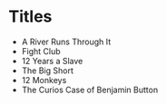 # Titles

* A River Runs Through It
* Fight Club
* 12 Years a Slave
* The Big Short
* 12 Monkeys
* The Curios Case of Benjamin Button 
